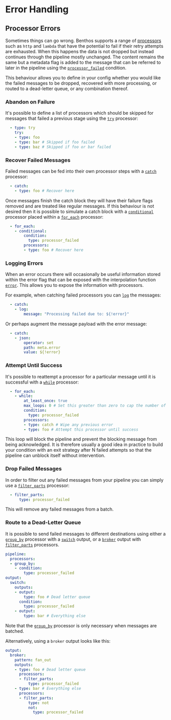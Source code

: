 Error Handling
==============

## Processor Errors

Sometimes things can go wrong. Benthos supports a range of
[processors][processors] such as `http` and `lambda` that have the potential to
fail if their retry attempts are exhausted. When this happens the data is not
dropped but instead continues through the pipeline mostly unchanged. The content
remains the same but a metadata flag is added to the message that can be
referred to later in the pipeline using the
[`processor_failed`][processor_failed] condition.

This behaviour allows you to define in your config whether you would like the
failed messages to be dropped, recovered with more processing, or routed to a
dead-letter queue, or any combination thereof.

### Abandon on Failure

It's possible to define a list of processors which should be skipped for
messages that failed a previous stage using the [`try`][try] processor:

``` yaml
  - type: try
    try:
    - type: foo
    - type: bar # Skipped if foo failed
    - type: baz # Skipped if foo or bar failed
```

### Recover Failed Messages

Failed messages can be fed into their own processor steps with a
[`catch`][catch] processor:

``` yaml
  - catch:
    - type: foo # Recover here
```

Once messages finish the catch block they will have their failure flags removed
and are treated like regular messages. If this behaviour is not desired then it
is possible to simulate a catch block with a [`conditional`][conditional]
processor placed within a [`for_each`][for_each] processor:

``` yaml
  - for_each:
    - conditional:
        condition:
          type: processor_failed
        processors:
        - type: foo # Recover here
```

### Logging Errors

When an error occurs there will occasionally be useful information stored within
the error flag that can be exposed with the interpolation function
[`error`](./config_interpolation.md#error). This allows you to expose the
information with processors.

For example, when catching failed processors you can [`log`][log] the messages:

``` yaml
  - catch:
    - log:
        message: "Processing failed due to: ${!error}"
```

Or perhaps augment the message payload with the error message:

``` yaml
  - catch:
    - json:
        operator: set
        path: meta.error
        value: ${!error}
```

### Attempt Until Success

It's possible to reattempt a processor for a particular message until it is
successful with a [`while`][while] processor:

``` yaml
  - for_each:
    - while:
        at_least_once: true
        max_loops: 0 # Set this greater than zero to cap the number of attempts
        condition:
          type: processor_failed
        processors:
        - type: catch # Wipe any previous error
        - type: foo # Attempt this processor until success
```

This loop will block the pipeline and prevent the blocking message from being
acknowledged. It is therefore usually a good idea in practice to build your
condition with an exit strategy after N failed attempts so that the pipeline can
unblock itself without intervention.

### Drop Failed Messages

In order to filter out any failed messages from your pipeline you can simply use
a [`filter_parts`][filter_parts] processor:

``` yaml
  - filter_parts:
      type: processor_failed
```

This will remove any failed messages from a batch.

### Route to a Dead-Letter Queue

It is possible to send failed messages to different destinations using either a
[`group_by`][group_by] processor with a [`switch`][switch] output, or a
[`broker`][broker] output with [`filter_parts`][filter_parts] processors.

``` yaml
pipeline:
  processors:
  - group_by:
    - condition:
        type: processor_failed
output:
  switch:
    outputs:
    - output:
        type: foo # Dead letter queue
      condition:
        type: processor_failed
    - output:
        type: bar # Everything else
```

Note that the [`group_by`][group_by] processor is only necessary when messages
are batched.

Alternatively, using a `broker` output looks like this:

``` yaml
output:
  broker:
    pattern: fan_out
    outputs:
    - type: foo # Dead letter queue
      processors:
      - filter_parts:
          type: processor_failed
    - type: bar # Everything else
      processors:
      - filter_parts:
          type: not
          not:
            type: processor_failed
```

[processors]: ./processors/README.md
[processor_failed]: ./conditions/README.md#processor_failed
[filter_parts]: ./processors/README.md#filter_parts
[while]: ./processors/README.md#while
[for_each]: ./processors/README.md#for_each
[conditional]: ./processors/README.md#conditional
[catch]: ./processors/README.md#catch
[try]: ./processors/README.md#try
[log]: ./processors/README.md#log
[group_by]: ./processors/README.md#group_by
[switch]: ./outputs/README.md#switch
[broker]: ./outputs/README.md#broker
